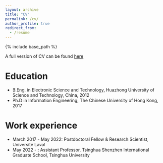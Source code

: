 ```yaml
---
layout: archive
title: "CV"
permalink: /cv/
author_profile: true
redirect_from:
  - /resume
---
```


{% include base_path %}

A full version of CV can be found [here](https://docs.google.com/document/d/146sRo-iF6s44EmsslPvsUO9qtpev-_mKAoGmBwWbYBg/edit?usp=sharing)

Education
======
* B.Eng. in Electronic Science and Technology, Huazhong University of Science and Technology, China, 2012
* Ph.D in Information Engineering, The Chinese University of Hong Kong, 2017

Work experience
======
* March 2017 - May 2022: Postdoctoral Fellow & Research Scientist, Universit&eacute; Laval
* May 2022 - : Assistant Professor, Tsinghua Shenzhen International Graduate School, Tsinghua University

<!-- Publications
======
  <ul>{% for post in site.publications %}
    {% include archive-single-cv.html %}
  {% endfor %}</ul>
  
Talks
======

  
Teaching
======
  <ul>{% for post in site.teaching %}
    {% include archive-single-cv.html %}
  {% endfor %}</ul>
  
Service and membership
====== -->

